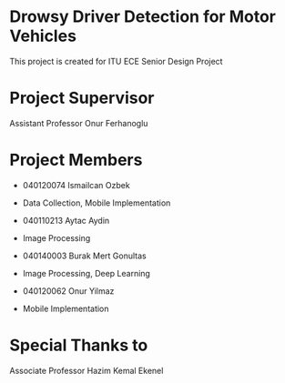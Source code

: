 # Drowsy Driver Detection for Motor Vehicles

This project is created for ITU ECE Senior Design Project

# Project Supervisor

Assistant Professor Onur Ferhanoglu

# Project Members

* 040120074 Ismailcan Ozbek
- Data Collection, Mobile Implementation
* 040110213 Aytac Aydin
- Image Processing
* 040140003 Burak Mert Gonultas
- Image Processing, Deep Learning
* 040120062 Onur Yilmaz
- Mobile Implementation

# Special Thanks to

Associate Professor Hazim Kemal Ekenel
